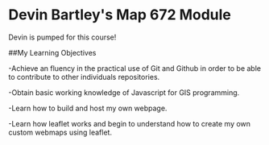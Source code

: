 # Devin Bartley's Map 672 Module
Devin is pumped for this course!

##My Learning Objectives

-Achieve an fluency in the practical use of Git and Github in order to be able to contribute to other individuals repositories.

-Obtain basic working knowledge of Javascript for GIS programming.

-Learn how to build and host my own webpage.

-Learn how leaflet works and begin to understand how to create my own custom webmaps using leaflet.
